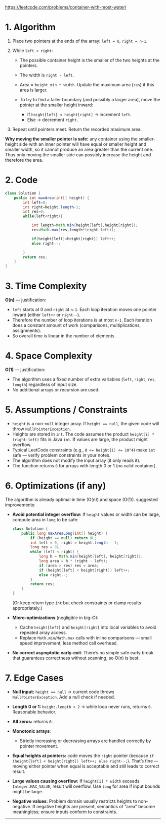 https://leetcode.com/problems/container-with-most-water/

# 1. Algorithm 

1. Place two pointers at the ends of the array: `left = 0`, `right = n-1`.
2. While `left < right`:

   * The possible container height is the smaller of the two heights at the pointers.
   * The width is `right - left`.
   * Area = `height_min * width`. Update the maximum area (`res`) if this area is larger.
   * To try to find a taller boundary (and possibly a larger area), move the pointer at the smaller height inward:

     * If `height[left] < height[right]` → increment `left`.
     * Else → decrement `right`.
3. Repeat until pointers meet. Return the recorded maximum area.

**Why moving the smaller pointer is safe:** any container using the smaller-height side with an inner pointer will have equal or smaller height and smaller width, so it cannot produce an area greater than the current one. Thus only moving the smaller side can possibly increase the height and therefore the area.

# 2. Code

```java
class Solution {
    public int maxArea(int[] height) {
        int left=0;
        int right=height.length-1;
        int res=0;
        while(left<right){

            int length=Math.min(height[left],height[right]);
            res=Math.max(res,length*(right-left));

            if(height[left]<height[right]) left++;
            else right--;

        }
        return res;
    }
}
```

# 3. Time Complexity

**O(n)** — justification:

* `left` starts at 0 and `right` at `n-1`. Each loop iteration moves one pointer inward (either `left++` or `right--`).
* Therefore the number of loop iterations is at most `n-1`. Each iteration does a constant amount of work (comparisons, multiplications, assignments).
* So overall time is linear in the number of elements.

# 4. Space Complexity

**O(1)** — justification:

* The algorithm uses a fixed number of extra variables (`left`, `right`, `res`, `length`) regardless of input size.
* No additional arrays or recursion are used.

# 5. Assumptions / Constraints

* `height` is a non-`null` integer array. If `height == null`, the given code will throw `NullPointerException`.
* Heights are stored in `int`. The code assumes the product `height[i] * (right-left)` fits in Java `int`. If values are large, the product might overflow.
* Typical LeetCode constraints (e.g., `0 <= height[i] <= 10^4`) make `int` safe — verify problem constraints in your notes.
* The algorithm does not modify the input array (it only reads it).
* The function returns `0` for arrays with length 0 or 1 (no valid container).

# 6. Optimizations (if any)

The algorithm is already optimal in time (O(n)) and space (O(1)). suggested improvements:

* **Avoid potential integer overflow:** If `height` values or width can be large, compute area in `long` to be safe:

  ```java
  class Solution {
      public long maxAreaLong(int[] height) {
          if (height == null) return 0L;
          int left = 0, right = height.length - 1;
          long res = 0L;
          while (left < right) {
              long h = Math.min(height[left], height[right]);
              long area = h * (right - left);
              if (area > res) res = area;
              if (height[left] < height[right]) left++;
              else right--;
          }
          return res;
      }
  }
  ```

  (Or keep return type `int` but check constraints or clamp results appropriately.)

* **Micro-optimizations** (negligible in big-O):

  * Cache `height[left]` and `height[right]` into local variables to avoid repeated array access.
  * Replace `Math.min`/`Math.max` calls with inline comparisons — small speed improvement, less method call overhead.

* **No correct asymptotic early-exit**: There’s no simple safe early break that guarantees correctness without scanning, so O(n) is best.

# 7. Edge Cases

* **Null input:** `height == null` → current code throws `NullPointerException`. Add a null check if needed.
* **Length 0 or 1:** `height.length < 2` → while loop never runs, returns `0`. Reasonable behavior.
* **All zeros:** returns `0`.
* **Monotonic arrays**:

  * Strictly increasing or decreasing arrays are handled correctly by pointer movement.
* **Equal heights at pointers:** code moves the `right` pointer (because `if (height[left] < height[right]) left++; else right--;`). That’s fine — moving either pointer when equal is acceptable and still leads to correct result.
* **Large values causing overflow:** If `height[i] * width` exceeds `Integer.MAX_VALUE`, result will overflow. Use `long` for area if input bounds might be large.
* **Negative values:** Problem domain usually restricts heights to non-negative. If negative heights are present, semantics of “area” become meaningless; ensure inputs conform to constraints.

---


